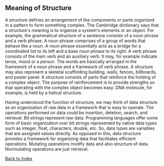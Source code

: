 ## Meaning of Structure

A structure defines an arrangement of the components or parts organized in a pattern to form something complex. The Cambridge dictionary says that a structure's meaning is to organize a 
system's elements or an object. For example, the grammatical structure of a sentence consists of a noun phrase and a verb phrase.  A noun phrase comprises of a group of words that 
behave like a noun. A noun phrase essentially acts as a bridge for a coordinated list to its left and a base noun phrase to its right. A verb phrase consists of the main verb and an 
auxiliary verb. It may, for example indicate tense, mood or a person. The words are basically arranged in the framework of a noun phrase and a framework of verb phrase. A structure may 
also represent a skeletal scaffolding building, walls, fences, billboards, and poster panel. A structure consists of parts that reinforce the holding of a complex object. The purpose of 
reinforcement is to provide strengths so that operating with the complex object becomes easy. DNA molecule, for example, is held by a helical structure.  

Having understood the function of structure, we may think of data structure as an organization of raw data in a framework that is easy to operate. The operations performed on data could 
be insertion, deletion, search, and retrieval. Bit strings represent raw data. Programming languages offer some form of basic organization over bit strings represented by native data 
types such as integer, float, characters, double, etc. So, data types are variables that are assigned values directly. As opposed to this, data structure provides a framework for 
organizing data that facilitates efficient operations. Mutating operations modify data and also structure of data. Nonmutating operations are just retrieval.  

[Back to Index](https://rkgIITBh.github.io/data-structures.github.io/)
